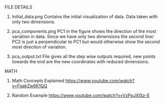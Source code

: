 FILE DETAILS

1.  Initial_data.png 
Contains the initial visualization of data. Data taken with only two dimensions.

2.  pca_components.png
PC1 in the figure shows the direction of the most variation in data. Since we have only two dimensions the second line/ PC2 is just a perpendicular to PC1 but would otherwise show the second most direction of variation.

3.  pca_output.txt
File gives all the step wise outputs required, new points towards the end are the new coordinates with reduced dimensions.


MATH

1.  Math Concepts Explained
https://www.youtube.com/watch?v=FgakZw6K1QQ

2.  Random Example
https://www.youtube.com/watch?v=VzPpJXISz-E
